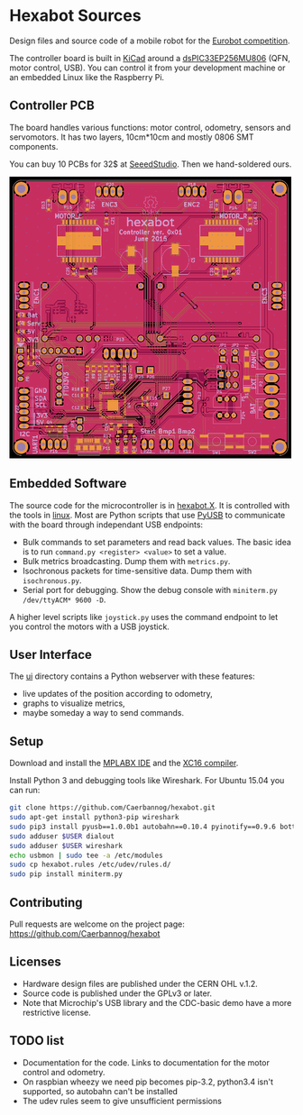 Hexabot Sources
===============

Design files and source code of a mobile robot for the [Eurobot competition](http://www.eurobot.org/).

The controller board is built in [KiCad](http://www.kicad-pcb.org/)
around a [dsPIC33EP256MU806](https://www.microchip.com/products/dsPIC33EP256MU806) (QFN, motor control, USB).
You can control it from your development machine or an embedded Linux like the Raspberry Pi.

Controller PCB
--------------
The board handles various functions: motor control, odometry, sensors and servomotors.
It has two layers, 10cm*10cm and mostly 0806 SMT components.

You can buy 10 PCBs for 32$ at [SeeedStudio](http://www.seeedstudio.com/service/index.php?r=pcb).
Then we hand-soldered ours.

![Layout v1](kicad/v1-layout.png)

Embedded Software
-----------------
The source code for the microcontroller is in [hexabot.X](hexabot.X/).
It is controlled with the tools in [linux](linux/). Most are Python scripts that
use [PyUSB](https://walac.github.io/pyusb/) to communicate with the board through independant USB endpoints:
- Bulk commands to set parameters and read back values. The basic idea is to run `command.py <register> <value>` to set a value.
- Bulk metrics broadcasting. Dump them with `metrics.py`.
- Isochronous packets for time-sensitive data. Dump them with `isochronous.py`.
- Serial port for debugging. Show the debug console with `miniterm.py /dev/ttyACM* 9600 -D`.

A higher level scripts like `joystick.py` uses the command endpoint to let you control the motors with a USB joystick.

User Interface
--------------
The [ui](ui/) directory contains a Python webserver with these features:
- live updates of the position according to odometry,
- graphs to visualize metrics,
- maybe someday a way to send commands.

Setup
-----
Download and install the [MPLABX IDE](http://www.microchip.com/mplabx/) and the [XC16 compiler](http://www.microchip.com/compilers/).

Install Python 3 and debugging tools like Wireshark.
For Ubuntu 15.04 you can run:
```bash
git clone https://github.com/Caerbannog/hexabot.git
sudo apt-get install python3-pip wireshark
sudo pip3 install pyusb==1.0.0b1 autobahn==0.10.4 pyinotify==0.9.6 bottle==0.12.8
sudo adduser $USER dialout
sudo adduser $USER wireshark
echo usbmon | sudo tee -a /etc/modules
sudo cp hexabot.rules /etc/udev/rules.d/
sudo pip install miniterm.py
```

Contributing
------------
Pull requests are welcome on the project page:
<https://github.com/Caerbannog/hexabot>

Licenses
--------
- Hardware design files are published under the CERN OHL v.1.2.
- Source code is published under the GPLv3 or later.
- Note that Microchip's USB library and the CDC-basic demo have a more restrictive license.

TODO list
---------
- Documentation for the code. Links to documentation for the motor control and odometry.
- On raspbian wheezy we need pip becomes pip-3.2, python3.4 isn't supported, so autobahn can't be installed
- The udev rules seem to give unsufficient permissions
